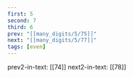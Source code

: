 ```yaml
---
first: 5
second: 7
third: 6
prev: "[[many_digits/5/75]]"
next: "[[many_digits/5/77]]"
tags: [even]
---
```

prev2-in-text: [[74]]
next2-in-text: [[78]]
